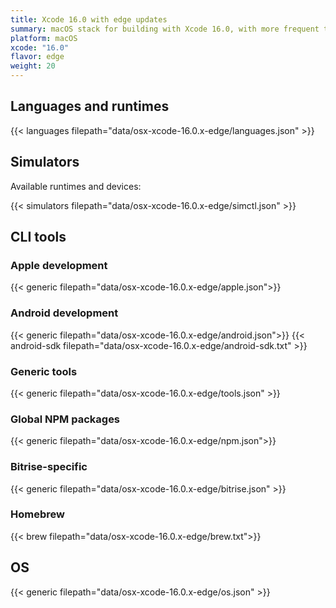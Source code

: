 ```yaml
---
title: Xcode 16.0 with edge updates
summary: macOS stack for building with Xcode 16.0, with more frequent tool updates
platform: macOS
xcode: "16.0"
flavor: edge
weight: 20
---
```


## Languages and runtimes

{{< languages filepath="data/osx-xcode-16.0.x-edge/languages.json" >}}

## Simulators

Available runtimes and devices:

{{< simulators filepath="data/osx-xcode-16.0.x-edge/simctl.json" >}}

## CLI tools

### Apple development

{{< generic filepath="data/osx-xcode-16.0.x-edge/apple.json">}}

### Android development

{{< generic filepath="data/osx-xcode-16.0.x-edge/android.json">}}
{{< android-sdk filepath="data/osx-xcode-16.0.x-edge/android-sdk.txt" >}}

### Generic tools

{{< generic filepath="data/osx-xcode-16.0.x-edge/tools.json" >}}

### Global NPM packages

{{< generic filepath="data/osx-xcode-16.0.x-edge/npm.json">}}

### Bitrise-specific

{{< generic filepath="data/osx-xcode-16.0.x-edge/bitrise.json" >}}

### Homebrew

{{< brew filepath="data/osx-xcode-16.0.x-edge/brew.txt">}}

## OS

{{< generic filepath="data/osx-xcode-16.0.x-edge/os.json" >}}
